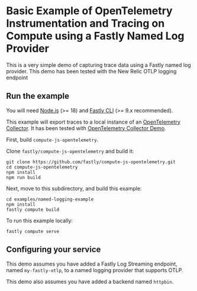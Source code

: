 # Basic Example of OpenTelemetry Instrumentation and Tracing on Compute using a Fastly Named Log Provider

This is a very simple demo of capturing trace data using a Fastly named log provider. This demo has been tested with the New Relic OTLP logging endpoint

## Run the example

You will need [Node.js](https://nodejs.org/en/) (>= 18) and [Fastly CLI](https://developer.fastly.com/reference/cli/)
(>= 9.x recommended).

This example will export traces to a local instance of an
[OpenTelemetry Collector](https://opentelemetry.io/docs/collector/). It has been tested with
[OpenTelemetry Collector Demo](https://github.com/open-telemetry/opentelemetry-collector-contrib/tree/main/examples/demo).

First, build `compute-js-opentelemetry`.

Clone `fastly/compute-js-opentelemetry` and build it:

```shell
git clone https://github.com/fastly/compute-js-opentelemetry.git
cd compute-js-opentelemetry
npm install
npm run build
```

Next, move to this subdirectory, and build this example:

```shell
cd examples/named-logging-example
npm install
fastly compute build
```

To run this example locally:

```shell
fastly compute serve
```
## Configuring your service

This demo assumes you have added a Fastly Log Streaming endpoint, named `my-fastly-otlp`, to a named logging provider that supports OTLP.

This demo also assumes you have added a backend named `httpbin`.
